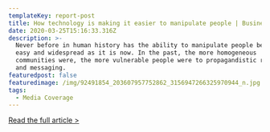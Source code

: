 ```yaml
---
templateKey: report-post
title: How technology is making it easier to manipulate people | Business Day
date: 2020-03-25T15:16:33.316Z
description: >-
  Never before in human history has the ability to manipulate people been as
  easy and widespread as it is now. In the past, the more homogeneous
  communities were, the more vulnerable people were to propagandistic rhetoric
  and messaging. 
featuredpost: false
featuredimage: /img/92491854_203607957752862_3156947266325970944_n.jpg
tags:
  - Media Coverage
---
```

[Read the full article >](https://www.businesslive.co.za/bd/opinion/2018-11-26-how-technology-is-making-it-easier-to-manipulate-people/)